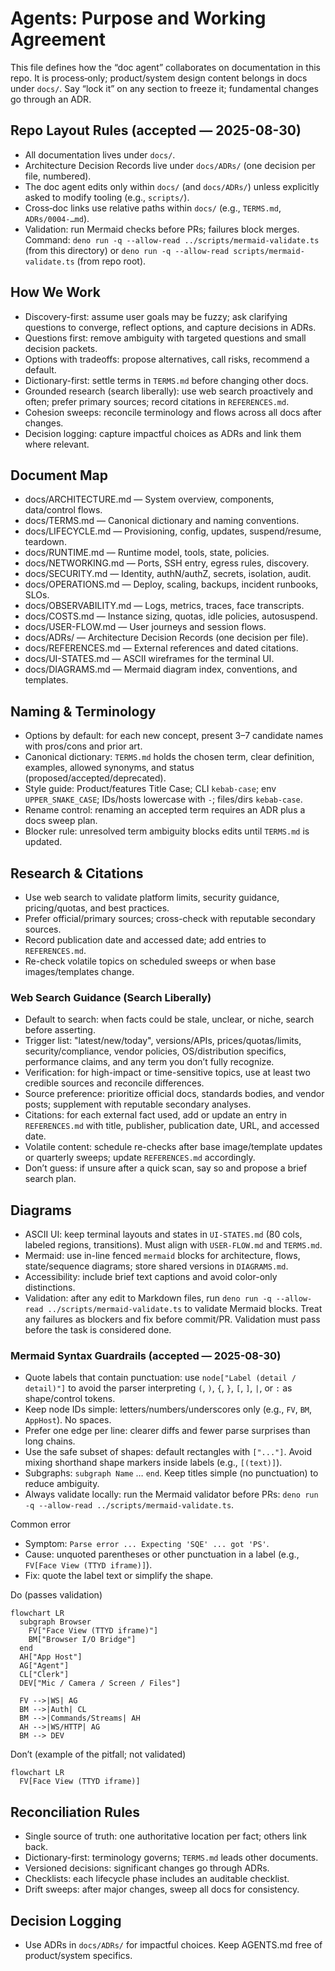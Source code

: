 # Agents: Purpose and Working Agreement

This file defines how the “doc agent” collaborates on documentation in this repo. It is
process‑only; product/system design content belongs in docs under `docs/`. Say “lock it” on any
section to freeze it; fundamental changes go through an ADR.

## Repo Layout Rules (accepted — 2025-08-30)

- All documentation lives under `docs/`.
- Architecture Decision Records live under `docs/ADRs/` (one decision per file, numbered).
- The doc agent edits only within `docs/` (and `docs/ADRs/`) unless explicitly asked to modify
  tooling (e.g., `scripts/`).
- Cross‑doc links use relative paths within `docs/` (e.g., `TERMS.md`, `ADRs/0004-…md`).
- Validation: run Mermaid checks before PRs; failures block merges.
   Command: `deno run -q --allow-read ../scripts/mermaid-validate.ts` (from this directory) or
   `deno run -q --allow-read scripts/mermaid-validate.ts` (from repo root).

## 

## How We Work

- Discovery-first: assume user goals may be fuzzy; ask clarifying questions to converge, reflect
  options, and capture decisions in ADRs.
- Questions first: remove ambiguity with targeted questions and small decision packets.
- Options with tradeoffs: propose alternatives, call risks, recommend a default.
- Dictionary-first: settle terms in `TERMS.md` before changing other docs.
- Grounded research (search liberally): use web search proactively and often; prefer primary
  sources; record citations in `REFERENCES.md`.
- Cohesion sweeps: reconcile terminology and flows across all docs after changes.
- Decision logging: capture impactful choices as ADRs and link them where relevant.

## Document Map

- docs/ARCHITECTURE.md — System overview, components, data/control flows.
- docs/TERMS.md — Canonical dictionary and naming conventions.
- docs/LIFECYCLE.md — Provisioning, config, updates, suspend/resume, teardown.
- docs/RUNTIME.md — Runtime model, tools, state, policies.
- docs/NETWORKING.md — Ports, SSH entry, egress rules, discovery.
- docs/SECURITY.md — Identity, authN/authZ, secrets, isolation, audit.
- docs/OPERATIONS.md — Deploy, scaling, backups, incident runbooks, SLOs.
- docs/OBSERVABILITY.md — Logs, metrics, traces, face transcripts.
- docs/COSTS.md — Instance sizing, quotas, idle policies, autosuspend.
- docs/USER-FLOW.md — User journeys and session flows.
- docs/ADRs/ — Architecture Decision Records (one decision per file).
- docs/REFERENCES.md — External references and dated citations.
- docs/UI-STATES.md — ASCII wireframes for the terminal UI.
- docs/DIAGRAMS.md — Mermaid diagram index, conventions, and templates.

## Naming & Terminology

- Options by default: for each new concept, present 3–7 candidate names with pros/cons and prior
  art.
- Canonical dictionary: `TERMS.md` holds the chosen term, clear definition, examples, allowed
  synonyms, and status (proposed/accepted/deprecated).
- Style guide: Product/features Title Case; CLI `kebab-case`; env `UPPER_SNAKE_CASE`; IDs/hosts
  lowercase with `-`; files/dirs `kebab-case`.
- Rename control: renaming an accepted term requires an ADR plus a docs sweep plan.
- Blocker rule: unresolved term ambiguity blocks edits until `TERMS.md` is updated.

## Research & Citations

- Use web search to validate platform limits, security guidance, pricing/quotas, and best practices.
- Prefer official/primary sources; cross-check with reputable secondary sources.
- Record publication date and accessed date; add entries to `REFERENCES.md`.
- Re-check volatile topics on scheduled sweeps or when base images/templates change.

### Web Search Guidance (Search Liberally)

- Default to search: when facts could be stale, unclear, or niche, search before asserting.
- Trigger list: "latest/new/today", versions/APIs, prices/quotas/limits, security/compliance, vendor
  policies, OS/distribution specifics, performance claims, and any term you don’t fully recognize.
- Verification: for high-impact or time-sensitive topics, use at least two credible sources and
  reconcile differences.
- Source preference: prioritize official docs, standards bodies, and vendor posts; supplement with
  reputable secondary analyses.
- Citations: for each external fact used, add or update an entry in `REFERENCES.md` with title,
  publisher, publication date, URL, and accessed date.
- Volatile content: schedule re-checks after base image/template updates or quarterly sweeps; update
  `REFERENCES.md` accordingly.
- Don’t guess: if unsure after a quick scan, say so and propose a brief search plan.

## Diagrams

- ASCII UI: keep terminal layouts and states in `UI-STATES.md` (80 cols, labeled regions,
  transitions). Must align with `USER-FLOW.md` and `TERMS.md`.
- Mermaid: use in-line fenced `mermaid` blocks for architecture, flows, state/sequence diagrams;
  store shared versions in `DIAGRAMS.md`.
- Accessibility: include brief text captions and avoid color-only distinctions.
- Validation: after any edit to Markdown files, run
  `deno run -q --allow-read ../scripts/mermaid-validate.ts` to validate Mermaid blocks. Treat any
  failures as blockers and fix before commit/PR. Validation must pass before the task is considered
  done.

### Mermaid Syntax Guardrails (accepted — 2025-08-30)

- Quote labels that contain punctuation: use `node["Label (detail / detail)"]` to avoid the parser
  interpreting `(`, `)`, `{`, `}`, `[`, `]`, `|`, or `:` as shape/control tokens.
- Keep node IDs simple: letters/numbers/underscores only (e.g., `FV`, `BM`, `AppHost`). No spaces.
- Prefer one edge per line: clearer diffs and fewer parse surprises than long chains.
- Use the safe subset of shapes: default rectangles with `["..."]`. Avoid mixing shorthand shape
  markers inside labels (e.g., `[(text)]`).
- Subgraphs: `subgraph Name` … `end`. Keep titles simple (no punctuation) to reduce ambiguity.
- Always validate locally: run the Mermaid validator before PRs:
  `deno run -q --allow-read ../scripts/mermaid-validate.ts`.

Common error

- Symptom: `Parse error ... Expecting 'SQE' ... got 'PS'`.
- Cause: unquoted parentheses or other punctuation in a label (e.g., `FV[Face View (TTYD iframe)]`).
- Fix: quote the label text or simplify the shape.

Do (passes validation)

```mermaid
flowchart LR
  subgraph Browser
    FV["Face View (TTYD iframe)"]
    BM["Browser I/O Bridge"]
  end
  AH["App Host"]
  AG["Agent"]
  CL["Clerk"]
  DEV["Mic / Camera / Screen / Files"]

  FV -->|WS| AG
  BM -->|Auth| CL
  BM -->|Commands/Streams| AH
  AH -->|WS/HTTP| AG
  BM --> DEV
```

Don’t (example of the pitfall; not validated)

```text
flowchart LR
  FV[Face View (TTYD iframe)]
```

## Reconciliation Rules

- Single source of truth: one authoritative location per fact; others link back.
- Dictionary-first: terminology governs; `TERMS.md` leads other documents.
- Versioned decisions: significant changes go through ADRs.
- Checklists: each lifecycle phase includes an auditable checklist.
- Drift sweeps: after major changes, sweep all docs for consistency.

## Decision Logging

- Use ADRs in `docs/ADRs/` for impactful choices. Keep AGENTS.md free of product/system specifics.
